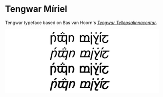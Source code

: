 # Tengwar Míriel
Tengwar typeface based on Bas van Hoorn's [*Tengwar Tellepsalinnacontar*](http://tencedil.basvanhoorn.nl/).

![miriel_title](documentation/miriel_title.png)

